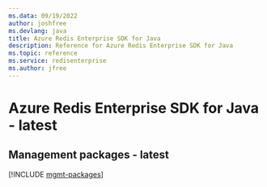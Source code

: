 ```yaml
---
ms.data: 09/19/2022
author: joshfree
ms.devlang: java
title: Azure Redis Enterprise SDK for Java
description: Reference for Azure Redis Enterprise SDK for Java
ms.topic: reference
ms.service: redisenterprise
ms.author: jfree
---
```

# Azure Redis Enterprise SDK for Java - latest

## Management packages - latest
[!INCLUDE [mgmt-packages](redis-enterprise-mgmt-index.md)]